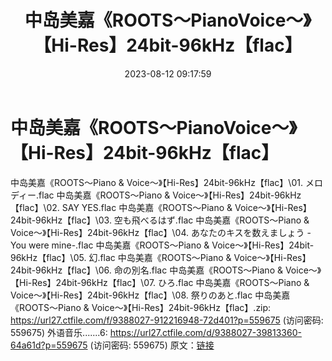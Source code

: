 ﻿---
title: 中岛美嘉《ROOTS～PianoVoice～》【Hi-Res】24bit-96kHz【flac】
date: 2023-08-12 09:17:59
categories: 外语音乐
tags: 外语音乐
---
# 中岛美嘉《ROOTS～PianoVoice～》【Hi-Res】24bit-96kHz【flac】

中岛美嘉《ROOTS～Piano &
Voice～》【Hi-Res】24bit-96kHz【flac】\01. メロディー.flac
中岛美嘉《ROOTS～Piano & Voice～》【Hi-Res】24bit-96kHz【flac】\02. SAY
YES.flac
中岛美嘉《ROOTS～Piano & Voice～》【Hi-Res】24bit-96kHz【flac】\03.
空も飛べるはず.flac
中岛美嘉《ROOTS～Piano & Voice～》【Hi-Res】24bit-96kHz【flac】\04.
あなたのキスを数えましょう -You were mine-.flac
中岛美嘉《ROOTS～Piano & Voice～》【Hi-Res】24bit-96kHz【flac】\05.
幻.flac
中岛美嘉《ROOTS～Piano & Voice～》【Hi-Res】24bit-96kHz【flac】\06.
命の別名.flac
中岛美嘉《ROOTS～Piano & Voice～》【Hi-Res】24bit-96kHz【flac】\07.
ひろ.flac
中岛美嘉《ROOTS～Piano & Voice～》【Hi-Res】24bit-96kHz【flac】\08.
祭りのあと.flac
中岛美嘉《ROOTS～Piano & Voice～》【Hi-Res】24bit-96kHz【flac】.zip:
https://url27.ctfile.com/f/9388027-912216948-72d401?p=559675
(访问密码: 559675)
外语音乐.......6: https://url27.ctfile.com/d/9388027-39813360-64a61d?p=559675
(访问密码: 559675)
原文：[链接](https://blog.sina.com.cn/s/blog_1647c7e760103132c.html)